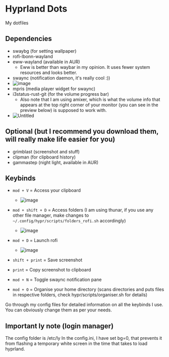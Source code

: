 # Hyprland Dots

My dotfiles

## Dependencies
- swaybg (for setting wallpaper)
- rofi-lbonn-wayland
- eww-wayland (available in AUR)
  - Eww is better than waybar in my opinion. It uses fewer system resources and looks better.
- swaync (notification daemon, it's really cool :))
- ![image](https://github.com/Asif-Tanvir-2006/hyprland_dots/assets/98411318/02af7aa7-ed60-44f9-8fc2-4696da7d39b0)
- mpris (media player widget for swaync)
- i3status-rust-git (for the volume progress bar)
  - Also note that I am using amixer, which is what the volume info that appears at the top right corner of your monitor (you can see in the preview below) is supposed to work with.
- ![Untitled](https://github.com/Asif-Tanvir-2006/hyprland_dots/assets/98411318/b6b22030-560e-4dbc-b5f0-fc18d4ed9ab1)

## Optional (but I recommend you download them, will really make life easier for you)
- grimblast (screenshot and stuff)
- clipman (for clipboard history)
- gammastep (night light, available in AUR)

## Keybinds
- `mod + V` = Access your clipboard
  - ![image](https://github.com/Asif-Tanvir-2006/hyprland_dots/assets/98411318/faf79cd4-8ee8-4a40-b3a3-18ad5b99f882)

- `mod + shift + D` = Access folders (I am using thunar, if you use any other file manager, make changes to `~/.config/hypr/scripts/folders_rofi.sh` accordingly)
  - ![image](https://github.com/Asif-Tanvir-2006/hyprland_dots/assets/98411318/23f856fb-c7a0-49e9-af68-d1bd4539353d)

- `mod + D` = Launch rofi
  - ![image](https://github.com/Asif-Tanvir-2006/hyprland_dots/assets/98411318/5ef78958-7f54-4ebf-b7e9-ca2c94e90526)


- `shift + print` = Save screenshot
- `print` = Copy screenshot to clipboard
- `mod + N` = Toggle swaync notification pane
- `mod + O` = Organise your home directory (scans directories and puts files in respective folders, check hypr/scripts/organiser.sh for details)

Go through my config files for detailed information on all the keybinds I use. You can obviously change them as per your needs.
## Important ly note (login manager)
The config folder is /etc/ly
In the config.ini, I have set bg=0, that prevents it from flashing a temporary white screen in the time that takes to load hyprland.

